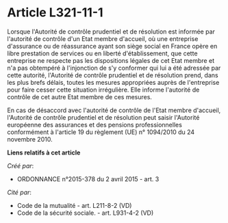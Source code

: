# Article L321-11-1

Lorsque l'Autorité de contrôle prudentiel et de résolution est informée par l'autorité de contrôle d'un Etat membre
d'accueil, où une entreprise d'assurance ou de réassurance ayant son siège social en France opère en libre prestation de
services ou en liberté d'établissement, que cette entreprise ne respecte pas les dispositions légales de cet Etat membre et
n'a pas obtempéré à l'injonction de s'y conformer qui lui a été adressée par cette autorité, l'Autorité de contrôle
prudentiel et de résolution prend, dans les plus brefs délais, toutes les mesures appropriées auprès de l'entreprise pour
faire cesser cette situation irrégulière. Elle informe l'autorité de contrôle de cet autre Etat membre de ces mesures. 

En cas de désaccord avec l'autorité de contrôle de l'Etat membre d'accueil, l'Autorité de contrôle prudentiel et de
résolution peut saisir l'Autorité européenne des assurances et des pensions professionnelles conformément à l'article 19 du
règlement (UE) n° 1094/2010 du 24 novembre 2010.

**Liens relatifs à cet article**

_Créé par_:

  - ORDONNANCE n°2015-378 du 2 avril 2015 - art. 3

_Cité par_:

  - Code de la mutualité - art. L211-8-2 (VD)
  - Code de la sécurité sociale. - art. L931-4-2 (VD)
